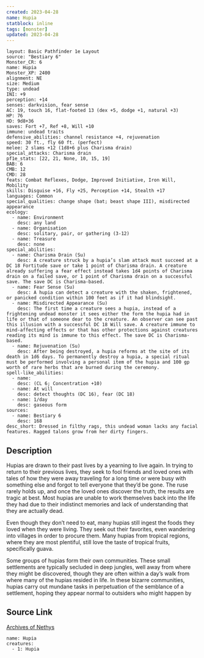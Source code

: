 ```yaml
---
created: 2023-04-28
name: Hupia
statblock: inline
tags: [monster]
updated: 2023-04-28
---
```

```statblock
layout: Basic Pathfinder 1e Layout
source: "Bestiary 6"
Monster_CR: 6
name: Hupia
Monster_XP: 2400
alignment: NE
size: Medium
type: undead
INI: +9
perception: +14
senses: darkvision, fear sense
AC: 19, touch 16, flat-footed 13 (dex +5, dodge +1, natural +3)
HP: 76
HD: 9d8+36
saves: Fort +7, Ref +8, Will +10
immune: undead traits
defensive_abilities: channel resistance +4, rejuvenation
speed: 30 ft., fly 60 ft. (perfect)
melee: 2 slams +12 (1d8+6 plus Charisma drain)
special_attacks: Charisma drain
pf1e_stats: [22, 21, None, 10, 15, 19]
BAB: 6
CMB: 12
CMD: 28
feats: Combat Reflexes, Dodge, Improved Initiative, Iron Will, Mobility
skills: Disguise +16, Fly +25, Perception +14, Stealth +17
languages: Common
special_qualities: change shape (bat; beast shape III), misdirected appearance
ecology:
  - name: Environment
    desc: any land
  - name: Organisation
    desc: solitary, pair, or gathering (3-12)
  - name: Treasure
    desc: none
special_abilities:
  - name: Charisma Drain (Su)
    desc: A creature struck by a hupia’s slam attack must succeed at a DC 18 Fortitude save or take 1 point of Charisma drain. A creature already suffering a fear effect instead takes 1d4 points of Charisma drain on a failed save, or 1 point of Charisma drain on a successful save. The save DC is Charisma-based.
  - name: Fear Sense (Su)
    desc: A hupia can detect a creature with the shaken, frightened, or panicked condition within 100 feet as if it had blindsight.
  - name: Misdirected Appearance (Su)
    desc: The first time a creature sees a hupia, instead of a frightening undead monster it sees either the form the hupia had in life or that of someone dear to the creature. An observer can see past this illusion with a successful DC 18 Will save. A creature immune to mind-affecting effects or that has other protections against creatures reading its mind is immune to this effect. The save DC is Charisma-based.
  - name: Rejuvenation (Su)
    desc: After being destroyed, a hupia reforms at the site of its death in 1d6 days. To permanently destroy a hupia, a special ritual must be performed involving a personal item of the hupia and 100 gp worth of rare herbs that are burned during the ceremony.
spell-like_abilities:
  - name:
    desc: (CL 6; Concentration +10)
  - name: At will
    desc: detect thoughts (DC 16), fear (DC 18)
  - name: 1/day
    desc: gaseous form
sources:
  - name: Bestiary 6
    desc: 168
desc_short: Dressed in filthy rags, this undead woman lacks any facial features. Ragged talons grow from her dirty fingers.
```
## Description
Hupias are drawn to their past lives by a yearning to live again. In trying to return to their previous lives, they seek to fool friends and loved ones with tales of how they were away traveling for a long time or were busy with something else and forgot to tell everyone that they’d be gone. The ruse rarely holds up, and once the loved ones discover the truth, the results are tragic at best. Most hupias are unable to work themselves back into the life they had due to their indistinct memories and lack of understanding that they are actually dead. 

Even though they don’t need to eat, many hupias still ingest the foods they loved when they were living. They seek out their favorites, even wandering into villages in order to procure them. Many hupias from tropical regions, where they are most plentiful, still love the taste of tropical fruits, specifically guava. 

Some groups of hupias form their own communities. These small settlements are typically secluded in deep jungles, well away from where they might be discovered, though they are often within a day’s walk from where many of the hupias resided in life. In these bizarre communities, hupias carry out mundane tasks in perpetuation of the semblance of a settlement, hoping they appear normal to outsiders who might happen by
## Source Link
[Archives of Nethys](https://aonprd.com/MonsterDisplay.aspx?ItemName=Hupia)
```encounter-table
name: Hupia
creatures:
  - 1: Hupia
```
